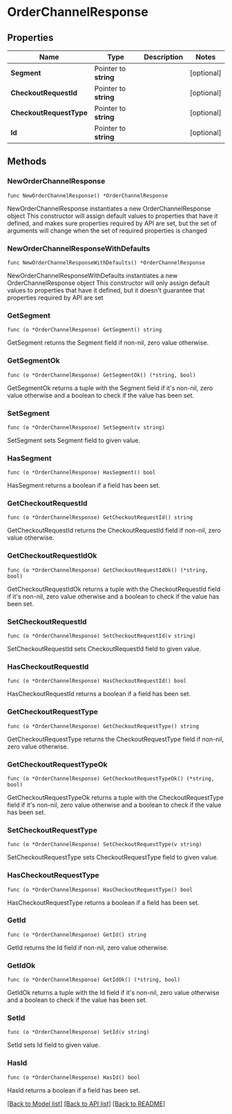 # OrderChannelResponse

## Properties

Name | Type | Description | Notes
------------ | ------------- | ------------- | -------------
**Segment** | Pointer to **string** |  | [optional] 
**CheckoutRequestId** | Pointer to **string** |  | [optional] 
**CheckoutRequestType** | Pointer to **string** |  | [optional] 
**Id** | Pointer to **string** |  | [optional] 

## Methods

### NewOrderChannelResponse

`func NewOrderChannelResponse() *OrderChannelResponse`

NewOrderChannelResponse instantiates a new OrderChannelResponse object
This constructor will assign default values to properties that have it defined,
and makes sure properties required by API are set, but the set of arguments
will change when the set of required properties is changed

### NewOrderChannelResponseWithDefaults

`func NewOrderChannelResponseWithDefaults() *OrderChannelResponse`

NewOrderChannelResponseWithDefaults instantiates a new OrderChannelResponse object
This constructor will only assign default values to properties that have it defined,
but it doesn't guarantee that properties required by API are set

### GetSegment

`func (o *OrderChannelResponse) GetSegment() string`

GetSegment returns the Segment field if non-nil, zero value otherwise.

### GetSegmentOk

`func (o *OrderChannelResponse) GetSegmentOk() (*string, bool)`

GetSegmentOk returns a tuple with the Segment field if it's non-nil, zero value otherwise
and a boolean to check if the value has been set.

### SetSegment

`func (o *OrderChannelResponse) SetSegment(v string)`

SetSegment sets Segment field to given value.

### HasSegment

`func (o *OrderChannelResponse) HasSegment() bool`

HasSegment returns a boolean if a field has been set.

### GetCheckoutRequestId

`func (o *OrderChannelResponse) GetCheckoutRequestId() string`

GetCheckoutRequestId returns the CheckoutRequestId field if non-nil, zero value otherwise.

### GetCheckoutRequestIdOk

`func (o *OrderChannelResponse) GetCheckoutRequestIdOk() (*string, bool)`

GetCheckoutRequestIdOk returns a tuple with the CheckoutRequestId field if it's non-nil, zero value otherwise
and a boolean to check if the value has been set.

### SetCheckoutRequestId

`func (o *OrderChannelResponse) SetCheckoutRequestId(v string)`

SetCheckoutRequestId sets CheckoutRequestId field to given value.

### HasCheckoutRequestId

`func (o *OrderChannelResponse) HasCheckoutRequestId() bool`

HasCheckoutRequestId returns a boolean if a field has been set.

### GetCheckoutRequestType

`func (o *OrderChannelResponse) GetCheckoutRequestType() string`

GetCheckoutRequestType returns the CheckoutRequestType field if non-nil, zero value otherwise.

### GetCheckoutRequestTypeOk

`func (o *OrderChannelResponse) GetCheckoutRequestTypeOk() (*string, bool)`

GetCheckoutRequestTypeOk returns a tuple with the CheckoutRequestType field if it's non-nil, zero value otherwise
and a boolean to check if the value has been set.

### SetCheckoutRequestType

`func (o *OrderChannelResponse) SetCheckoutRequestType(v string)`

SetCheckoutRequestType sets CheckoutRequestType field to given value.

### HasCheckoutRequestType

`func (o *OrderChannelResponse) HasCheckoutRequestType() bool`

HasCheckoutRequestType returns a boolean if a field has been set.

### GetId

`func (o *OrderChannelResponse) GetId() string`

GetId returns the Id field if non-nil, zero value otherwise.

### GetIdOk

`func (o *OrderChannelResponse) GetIdOk() (*string, bool)`

GetIdOk returns a tuple with the Id field if it's non-nil, zero value otherwise
and a boolean to check if the value has been set.

### SetId

`func (o *OrderChannelResponse) SetId(v string)`

SetId sets Id field to given value.

### HasId

`func (o *OrderChannelResponse) HasId() bool`

HasId returns a boolean if a field has been set.


[[Back to Model list]](../README.md#documentation-for-models) [[Back to API list]](../README.md#documentation-for-api-endpoints) [[Back to README]](../README.md)


